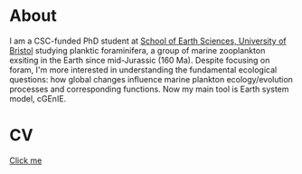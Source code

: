 
# About
I am a CSC-funded PhD student at [School of Earth Sciences, University of Bristol](http://www.bristol.ac.uk/earthsciences/) studying planktic foraminifera, a group of marine zooplankton exsiting in the Earth since mid-Jurassic (160 Ma). Despite focusing on foram, I'm more interested in understanding the fundamental ecological questions: how global changes influence marine plankton ecology/evolution processes and corresponding functions. Now my main tool is Earth system model, cGEnIE.

# CV
[Click me](https://uob-my.sharepoint.com/:w:/g/personal/dl20888_bristol_ac_uk/ERNbiiGYvadJi3itgomlnygB4bsoWMPWe-1MtSHsnnr1BQ?e=tzGknL)
